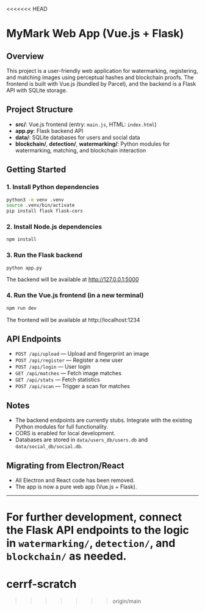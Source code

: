<<<<<<< HEAD
# MyMark Web App (Vue.js + Flask)

## Overview
This project is a user-friendly web application for watermarking, registering, and matching images using perceptual hashes and blockchain proofs. The frontend is built with Vue.js (bundled by Parcel), and the backend is a Flask API with SQLite storage.

## Project Structure
- **src/**: Vue.js frontend (entry: `main.js`, HTML: `index.html`)
- **app.py**: Flask backend API
- **data/**: SQLite databases for users and social data
- **blockchain/**, **detection/**, **watermarking/**: Python modules for watermarking, matching, and blockchain interaction

## Getting Started

### 1. Install Python dependencies
```sh
python3 -m venv .venv
source .venv/bin/activate
pip install flask flask-cors
```

### 2. Install Node.js dependencies
```sh
npm install
```

### 3. Run the Flask backend
```sh
python app.py
```
The backend will be available at http://127.0.0.1:5000

### 4. Run the Vue.js frontend (in a new terminal)
```sh
npm run dev
```
The frontend will be available at http://localhost:1234

## API Endpoints
- `POST /api/upload` — Upload and fingerprint an image
- `POST /api/register` — Register a new user
- `POST /api/login` — User login
- `GET /api/matches` — Fetch image matches
- `GET /api/stats` — Fetch statistics
- `POST /api/scan` — Trigger a scan for matches

## Notes
- The backend endpoints are currently stubs. Integrate with the existing Python modules for full functionality.
- CORS is enabled for local development.
- Databases are stored in `data/users_db/users.db` and `data/social_db/social.db`.

## Migrating from Electron/React
- All Electron and React code has been removed.
- The app is now a pure web app (Vue.js + Flask).

---

For further development, connect the Flask API endpoints to the logic in `watermarking/`, `detection/`, and `blockchain/` as needed.
=======
# cerrf-scratch
>>>>>>> origin/main
